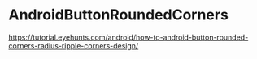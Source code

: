 # AndroidButtonRoundedCorners
https://tutorial.eyehunts.com/android/how-to-android-button-rounded-corners-radius-ripple-corners-design/
